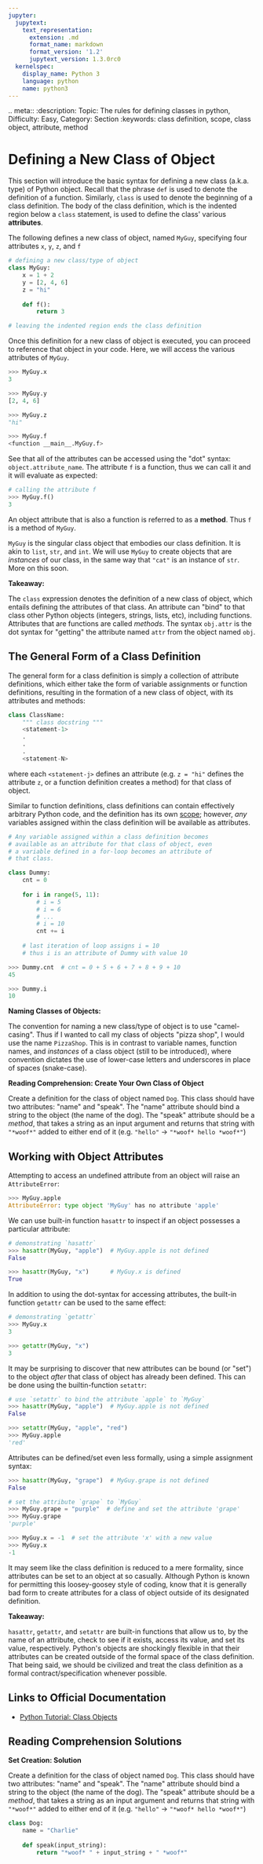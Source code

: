 ```yaml
---
jupyter:
  jupytext:
    text_representation:
      extension: .md
      format_name: markdown
      format_version: '1.2'
      jupytext_version: 1.3.0rc0
  kernelspec:
    display_name: Python 3
    language: python
    name: python3
---
```


<!-- #raw {"raw_mimetype": "text/restructuredtext"} -->
.. meta::
   :description: Topic: The rules for defining classes in python, Difficulty: Easy, Category: Section
   :keywords: class definition, scope, class object, attribute, method
<!-- #endraw -->


<!-- #region -->
# Defining a New Class of Object

This section will introduce the basic syntax for defining a new class (a.k.a. type) of  Python object. Recall that the phrase `def` is used to denote the definition of a function. Similarly, `class` is used to denote the beginning of a class definition. The body of the class definition, which is the indented region below a `class` statement, is used to define the class' various **attributes**.

The following defines a new class of object, named `MyGuy`, specifying four attributes `x`, `y`, `z`, and `f`

```python
# defining a new class/type of object
class MyGuy:
    x = 1 + 2
    y = [2, 4, 6]
    z = "hi"
    
    def f():
        return 3

# leaving the indented region ends the class definition
```

Once this definition for a new class of object is executed, you can proceed to reference that object in your code. Here, we will access the various attributes of `MyGuy`.

```python
>>> MyGuy.x
3

>>> MyGuy.y
[2, 4, 6]

>>> MyGuy.z
"hi"

>>> MyGuy.f
<function __main__.MyGuy.f>
```

See that all of the attributes can be accessed using the "dot" syntax: `object.attribute_name`. The attribute `f` is a function, thus we can call it and it will evaluate as expected:

```python
# calling the attribute f
>>> MyGuy.f()
3
```

An object attribute that is also a function is referred to as a **method**. Thus `f` is a method of `MyGuy`.

`MyGuy` is the singular class object that embodies our class definition. It is akin to `list`, `str`, and `int`. We will use `MyGuy` to create objects that are *instances* of our class, in the same way that `"cat"` is an instance of `str`. More on this soon. 
<!-- #endregion -->

<div class="alert alert-info">

**Takeaway:**

The `class` expression denotes the definition of a new class of object, which entails defining the attributes of that class. An attribute can "bind" to that class other Python objects (integers, strings, lists, etc), including functions. Attributes that are functions are called *methods*. The syntax `obj.attr` is the dot syntax for "getting" the attribute named `attr` from the object named `obj`.  

</div>

<!-- #region -->
## The General Form of a Class Definition
The general form for a class definition is simply a collection of attribute definitions, which either take the form of variable assignments or function definitions, resulting in the formation of a new class of object, with its attributes and methods:

```python
class ClassName:
    """ class docstring """
    <statement-1>
    .
    .
    .
    <statement-N>
```

where each `<statement-j>` defines an attribute (e.g. `z = "hi"` defines the attribute `z`, or a function definition creates a method) for that class of object. 

Similar to function definitions, class definitions can contain effectively arbitrary Python code, and the definition has its own [scope](http://www.pythonlikeyoumeanit.com/Module2_EssentialsOfPython/Scope.html); however, *any* variables assigned within the class definition will be available as attributes. 

```python
# Any variable assigned within a class definition becomes
# available as an attribute for that class of object, even
# a variable defined in a for-loop becomes an attribute of 
# that class.

class Dummy:
    cnt = 0
    
    for i in range(5, 11):
        # i = 5
        # i = 6
        # ...
        # i = 10
        cnt += i
    
    # last iteration of loop assigns i = 10
    # thus i is an attribute of Dummy with value 10
```

```python
>>> Dummy.cnt  # cnt = 0 + 5 + 6 + 7 + 8 + 9 + 10
45

>>> Dummy.i
10
```
<!-- #endregion -->

<div class="alert alert-warning">

**Naming Classes of Objects:**

The convention for naming a new class/type of object is to use "camel-casing". Thus if I wanted to call my class of objects "pizza shop", I would use the name `PizzaShop`. This is in contrast to variable names, function names, and *instances* of a class object (still to be introduced), where convention dictates the use of lower-case letters and underscores in place of spaces (snake-case).  

</div>


<div class="alert alert-info">

**Reading Comprehension: Create Your Own Class of Object**

Create a definition for the class of object named `Dog`. This class should have two attributes: "name" and "speak". The "name" attribute should bind a string to the object (the name of the dog). The "speak" attribute should be a *method*, that takes a string as an input argument and returns that string with `"*woof*"` added to either end of it (e.g. `"hello"` -> `"*woof* hello *woof*"`)

</div>

<!-- #region -->
## Working with Object Attributes
Attempting to access an undefined attribute from an object will raise an `AttributeError`:

```python
>>> MyGuy.apple
AttributeError: type object 'MyGuy' has no attribute 'apple'
```

We can use built-in function `hasattr` to inspect if an object possesses a particular attribute:

```python
# demonstrating `hasattr`
>>> hasattr(MyGuy, "apple")  # MyGuy.apple is not defined
False

>>> hasattr(MyGuy, "x")      # MyGuy.x is defined
True
```

In addition to using the dot-syntax for accessing attributes, the built-in function `getattr` can be used to the same effect:

```python
# demonstrating `getattr`
>>> MyGuy.x
3

>>> getattr(MyGuy, "x")
3
```

It may be surprising to discover that new attributes can be bound (or "set") to the object *after* that class of object has already been defined. This can be done using the builtin-function `setattr`:

```python
# use `setattr` to bind the attribute `apple` to `MyGuy` 
>>> hasattr(MyGuy, "apple")  # MyGuy.apple is not defined
False

>>> setattr(MyGuy, "apple", "red")
>>> MyGuy.apple
'red'
```

Attributes can be defined/set even less formally, using a simple assignment syntax:
```python
>>> hasattr(MyGuy, "grape")  # MyGuy.grape is not defined
False

# set the attribute `grape` to `MyGuy` 
>>> MyGuy.grape = "purple"  # define and set the attribute 'grape' 
>>> MyGuy.grape
'purple'

>>> MyGuy.x = -1  # set the attribute 'x' with a new value
>>> MyGuy.x
-1
```

It may seem like the class definition is reduced to a mere formality, since attributes can be set to an object at so casually. Although Python is known for permitting this loosey-goosey style of coding, know that it is generally bad form to create attributes for a class of object outside of its designated definition.  
<!-- #endregion -->

<div class="alert alert-info">

**Takeaway:**

`hasattr`, `getattr`, and `setattr` are built-in functions that allow us to, by the name of an attribute, check to see if it exists, access its value, and set its value, respectively. Python's objects are shockingly flexible in that their attributes can be created outside of the formal space of the class definition. That being said, we should be civilized and treat the class definition as a formal contract/specification whenever possible.

</div>


## Links to Official Documentation

- [Python Tutorial: Class Objects](https://docs.python.org/3/tutorial/classes.html#class-objects)


## Reading Comprehension Solutions

<!-- #region -->
**Set Creation: Solution**
    
Create a definition for the class of object named `Dog`. This class should have two attributes: "name" and "speak". The "name" attribute should bind a string to the object (the name of the dog). The "speak" attribute should be a *method*, that takes a string as an input argument and returns that string with `"*woof*"` added to either end of it (e.g. `"hello"` -> `"*woof* hello *woof*"`)

```python
class Dog:
    name = "Charlie"
    
    def speak(input_string):
        return "*woof* " + input_string + " *woof*"
```
<!-- #endregion -->
